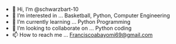 - 👋 Hi, I’m @schwarzbart-10
- 👀 I’m interested in ... Basketball, Python, Computer Engineering 
- 🌱 I’m currently learning ... Python Programming 
- 💞️ I’m looking to collaborate on ... Python coding
- 📫 How to reach me ... Franciscoabayomi69@gmail.com

<!---
schwarzbart-10/schwarzbart-10 is a ✨ special ✨ repository because its `README.md` (this file) appears on your GitHub profile.
You can click the Preview link to take a look at your changes.
--->
